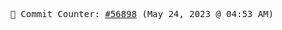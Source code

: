<p align="center">
    <samp>
        📮 Commit Counter: <a href="https://github.com/Javascript-void0/Javascript-void0/commits/main">#56898</a> (May 24, 2023 @ 04:53 AM)
    </samp>
</p>